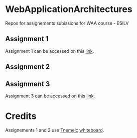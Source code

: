 # WebApplicationArchitectures
Repos for assignements subissions for WAA course - ESILV 

## Assignment 1
Assignment 1 can be accessed on this [link](https://whispering-headland-61110.herokuapp.com/).
## Assignment 2

## Assignment 3
Assignment 3 can be accessed on this [link](https://web-app-assignement3.herokuapp.com/index.html).

# Credits

Assignements 1 and 2 use [Tnemelc](https://github.com/Tnemlec) [whiteboard](https://github.com/Tnemlec/Whiteboard).
